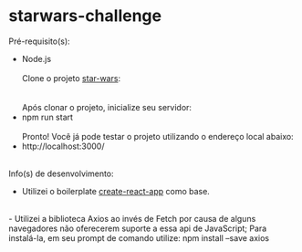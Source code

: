 # starwars-challenge

Pré-requisito(s):<br>
- Node.js
<br><br>
Clone o projeto <a href="https://github.com/kielvi/star-wars.git" target="_blank">star-wars</a>:<br>
<br><br>
Após clonar o projeto, inicialize seu servidor:
- npm run start
<br><br>
Pronto! Você já pode testar o projeto utilizando o endereço local abaixo:
- http://localhost:3000/
<br><br>

Info(s) de desenvolvimento:<br>
- Utilizei o boilerplate <a href="https://github.com/facebook/create-react-app" target="_blank">create-react-app</a> como base.
<br>
- Utilizei a biblioteca Axios ao invés de Fetch por causa de alguns navegadores não oferecerem suporte a essa api de JavaScript;
Para instalá-la, em seu prompt de comando utilize: npm install –save axios